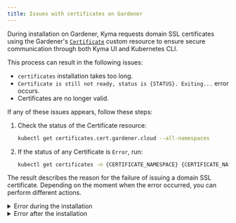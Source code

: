 ```yaml
---
title: Issues with certificates on Gardener
---
```


During installation on Gardener, Kyma requests domain SSL certificates using the Gardener's [`Certificate`](https://gardener.cloud/documentation/guides/administer_shoots/request_cert/#request-a-certificate-via-certificate) custom resource to ensure secure communication through both Kyma UI and Kubernetes CLI.

This process can result in the following issues:

- `certificates` installation takes too long.
- `Certificate is still not ready, status is {STATUS}. Exiting...` error occurs.
- Certificates are no longer valid.

If any of these issues appears, follow these steps:

1. Check the status of the Certificate resource:

    ```bash
    kubectl get certificates.cert.gardener.cloud --all-namespaces
    ```

2. If the status of any Certificate is `Error`, run:

    ```bash
    kubectl get certificates -n {CERTIFICATE_NAMESPACE} {CERTIFICATE_NAME} -o jsonpath='{ .status.message }'
    ```

The result describes the reason for the failure of issuing a domain SSL certificate. Depending on the moment when the error occurred, you can perform different actions.

<div tabs>
  <details>
  <summary>
  Error during the installation
  </summary>

1. Make sure the domain name provided in the `net-global-overrides` ConfigMap is proper and it meets the Gardener requirements.
2. Check if the `istio-ingressgateway` Service in the `istio-system` Namespace contains proper annotations:

    ```yaml
    dns.gardener.cloud/class=garden
    dns.gardener.cloud/dnsnames=*.{DOMAIN}
    ```
   
3. Check if the `apiserver-proxy-ssl` Service in the `kyma-system` Namespace contains proper annotations:
    
    ```yaml
    dns.gardener.cloud/class=garden
    dns.gardener.cloud/dnsnames=apiserver.{DOMAIN}
    ```

  </details>
  <details>
  <summary>
  Error after the installation
  </summary>

You can create a new Certificate resource applying suggestions from the error message to request a new domain SSL certificate. Follow these steps:

1. Make sure the Secret connected to the Certificate resource is not present on the cluster. To find its name and Namespace, run:

    ```bash
    kubectl get certificates -n {CERTIFICATE_NAMESPACE} {CERTIFICATE_NAME} -o jsonpath='{ .spec.secretRef }'
    ```

2. Delete the incorrect Certificate from the cluster.

3. Apply the fixed Certificate.

>**NOTE:** If you upgrade Kyma, you may need to perform steps from **Error during the installation** tab.

  </details>
</div>

